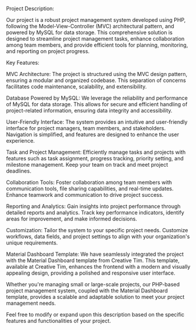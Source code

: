Project Description:

Our project is a robust project management system developed using PHP, following the Model-View-Controller (MVC) architectural pattern, and powered by MySQL for data storage. This comprehensive solution is designed to streamline project management tasks, enhance collaboration among team members, and provide efficient tools for planning, monitoring, and reporting on project progress.

Key Features:

MVC Architecture: The project is structured using the MVC design pattern, ensuring a modular and organized codebase. This separation of concerns facilitates code maintenance, scalability, and extensibility.

Database Powered by MySQL: We leverage the reliability and performance of MySQL for data storage. This allows for secure and efficient handling of project-related information, ensuring data integrity and accessibility.

User-Friendly Interface: The system provides an intuitive and user-friendly interface for project managers, team members, and stakeholders. Navigation is simplified, and features are designed to enhance the user experience.

Task and Project Management: Efficiently manage tasks and projects with features such as task assignment, progress tracking, priority setting, and milestone management. Keep your team on track and meet project deadlines.

Collaboration Tools: Foster collaboration among team members with communication tools, file sharing capabilities, and real-time updates. Enhance teamwork and communication to drive project success.

Reporting and Analytics: Gain insights into project performance through detailed reports and analytics. Track key performance indicators, identify areas for improvement, and make informed decisions.

Customization: Tailor the system to your specific project needs. Customize workflows, data fields, and project settings to align with your organization's unique requirements.

Material Dashboard Template: We have seamlessly integrated the project with the Material Dashboard template from Creative Tim. This template, available at Creative Tim, enhances the frontend with a modern and visually appealing design, providing a polished and responsive user interface.

Whether you're managing small or large-scale projects, our PHP-based project management system, coupled with the Material Dashboard template, provides a scalable and adaptable solution to meet your project management needs.

Feel free to modify or expand upon this description based on the specific features and functionalities of your project.